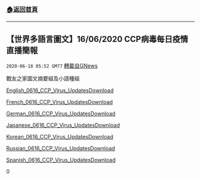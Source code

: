 ###  [:house:返回首頁](https://github.com/ourhimalayas/txt)
---

## 【世界多語言圖文】16/06/2020 CCP病毒每日疫情直播簡報
`2020-06-18 05:52 GM77` [轉載自GNews](https://gnews.org/zh-hant/237680/)

戰友之家圖文摘要組及小語種組

[English\_0616\_CCP\_Virus\_Updates](https://gnews.org/wp-content/uploads/2020/06/English_0616_CCP_Virus_Updates.pdf)[Download](https://gnews.org/wp-content/uploads/2020/06/English_0616_CCP_Virus_Updates.pdf)

[French\_0616\_CCP\_Virus\_Updates](https://gnews.org/wp-content/uploads/2020/06/French_0616_CCP_Virus_Updates.pdf)[Download](https://gnews.org/wp-content/uploads/2020/06/French_0616_CCP_Virus_Updates.pdf)

[German\_0616\_CCP\_Virus\_Updates](https://gnews.org/wp-content/uploads/2020/06/German_0616_CCP_Virus_Updates_-_.pdf)[Download](https://gnews.org/wp-content/uploads/2020/06/German_0616_CCP_Virus_Updates_-_.pdf)

[Japanese\_0616\_CCP\_Virus\_Updates](https://gnews.org/wp-content/uploads/2020/06/Japanese_0616_CCP_Virus_Updates.pdf)[Download](https://gnews.org/wp-content/uploads/2020/06/Japanese_0616_CCP_Virus_Updates.pdf)

[Korean\_0616\_CCP\_Virus\_Updates](https://gnews.org/wp-content/uploads/2020/06/Korean_0616_CCP_Virus_Updates.pdf)[Download](https://gnews.org/wp-content/uploads/2020/06/Korean_0616_CCP_Virus_Updates.pdf)

[Russian\_0616\_CCP\_Virus\_Updates](https://gnews.org/wp-content/uploads/2020/06/Russian_0616_CCP_Virus_Updates.pdf)[Download](https://gnews.org/wp-content/uploads/2020/06/Russian_0616_CCP_Virus_Updates.pdf)

[Spanish\_0616\_CCP\_Virus\_Updates](https://gnews.org/wp-content/uploads/2020/06/Spanish_0616_CCP_Virus_Updates.pdf)[Download](https://gnews.org/wp-content/uploads/2020/06/Spanish_0616_CCP_Virus_Updates.pdf)

0
